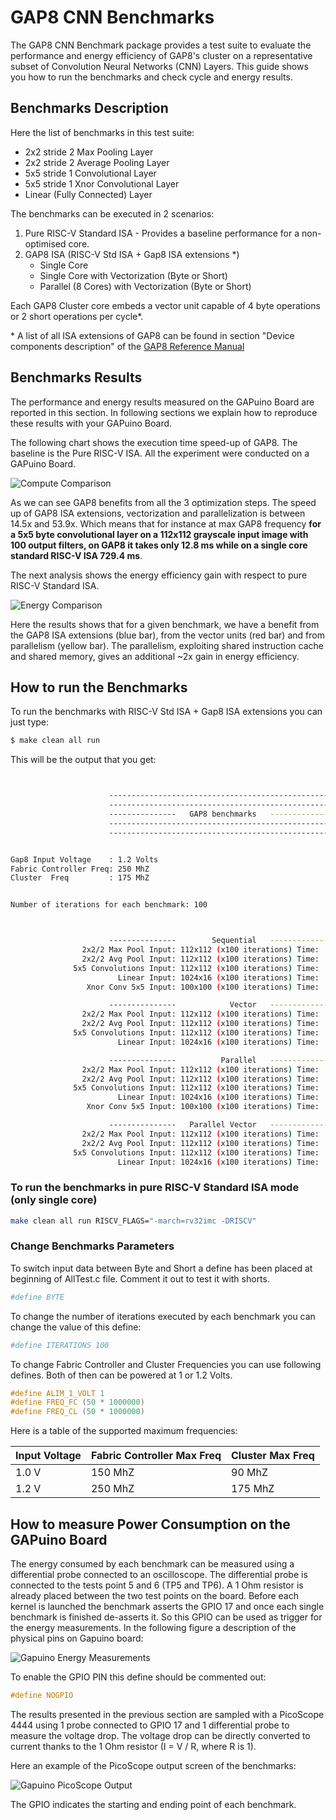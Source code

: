 # GAP8 CNN Benchmarks

The GAP8 CNN Benchmark package provides a test suite to evaluate the performance and energy efficiency of GAP8's cluster on a representative subset of Convolution Neural Networks (CNN) Layers. This guide shows you how to run the benchmarks and check cycle and energy results.


## Benchmarks Description

Here the list of benchmarks in this test suite:

- 2x2 stride 2 Max Pooling Layer
- 2x2 stride 2 Average Pooling Layer
- 5x5 stride 1 Convolutional Layer
- 5x5 stride 1 Xnor Convolutional Layer
- Linear (Fully Connected) Layer

The benchmarks can be executed in 2 scenarios:

1. Pure RISC-V Standard ISA - Provides a baseline performance for a non-optimised core.
2. GAP8 ISA (RISC-V Std ISA + Gap8 ISA extensions \*)
    - Single Core
    - Single Core with Vectorization (Byte or Short)
    - Parallel (8 Cores) with Vectorization (Byte or Short)

Each GAP8 Cluster core embeds a vector unit capable of 4 byte operations or 2 short operations per cycle*.

\* A list of all ISA extensions of GAP8 can be found in section "Device components description" of the [GAP8 Reference Manual](https://greenwaves-technologies.com/sdk-manuals/)

## Benchmarks Results

The performance and energy results measured on the GAPuino Board are reported in this section. In following sections we explain how to reproduce these results with your GAPuino Board.

The following chart shows the execution time speed-up of GAP8. The baseline is the Pure RISC-V ISA. All the experiment were conducted on a GAPuino Board.

![](images/compute.png "Compute Comparison")

As we can see GAP8 benefits from all the 3 optimization steps. The speed up of GAP8 ISA extensions, vectorization and parallelization is between 14.5x and 53.9x. Which means that for instance at max GAP8 frequency **for a 5x5 byte convolutional layer on a 112x112 grayscale input image with 100 output filters, on GAP8 it takes only 12.8 ms while on a single core standard RISC-V ISA 729.4 ms**.

The next analysis shows the energy efficiency gain with respect to pure RISC-V Standard ISA.

![](images/energy.png "Energy Comparison")

Here the results shows that for a given benchmark, we have a benefit from the GAP8 ISA extensions (blue bar), from the vector units (red bar) and from parallelism (yellow bar). The parallelism, exploiting shared instruction cache and shared memory, gives an additional ~2x gain in energy efficiency.


## How to run the Benchmarks

To run the benchmarks with RISC-V Std ISA + Gap8 ISA extensions you can just type:

~~~sh
$ make clean all run
~~~

This will be the output that you get:

~~~sh


                      --------------------------------------------------------
                      --------------------------------------------------------
                      ---------------   GAP8 benchmarks   --------------------
                      --------------------------------------------------------
                      --------------------------------------------------------


Gap8 Input Voltage    : 1.2 Volts
Fabric Controller Freq: 250 MhZ
Cluster  Freq         : 175 MhZ


Number of iterations for each benchmark: 100



                      ---------------        Sequential   ---------------
                2x2/2 Max Pool Input: 112x112 (x100 iterations) Time:      14557 uSec. Cycles:    2573762
                2x2/2 Avg Pool Input: 112x112 (x100 iterations) Time:      14527 uSec. Cycles:    2573659
              5x5 Convolutions Input: 112x112 (x100 iterations) Time:     520813 uSec. Cycles:   92241320
                        Linear Input: 1024x16 (x100 iterations) Time:      32532 uSec. Cycles:    5765099
                 Xnor Conv 5x5 Input: 100x100 (x100 iterations) Time:      80994 uSec. Cycles:   14349428

                      ---------------            Vector   ---------------
                2x2/2 Max Pool Input: 112x112 (x100 iterations) Time:      16174 uSec. Cycles:    2864082
                2x2/2 Avg Pool Input: 112x112 (x100 iterations) Time:      12696 uSec. Cycles:    2249276
              5x5 Convolutions Input: 112x112 (x100 iterations) Time:     100067 uSec. Cycles:   17741015
                        Linear Input: 1024x16 (x100 iterations) Time:       8270 uSec. Cycles:    1465880

                      ---------------          Parallel   ---------------
                2x2/2 Max Pool Input: 112x112 (x100 iterations) Time:       2167 uSec. Cycles:     382837
                2x2/2 Avg Pool Input: 112x112 (x100 iterations) Time:       2136 uSec. Cycles:     380589
              5x5 Convolutions Input: 112x112 (x100 iterations) Time:      72052 uSec. Cycles:   12810568
                        Linear Input: 1024x16 (x100 iterations) Time:       4425 uSec. Cycles:     790475
                 Xnor Conv 5x5 Input: 100x100 (x100 iterations) Time:       9704 uSec. Cycles:    1729797

                      ---------------   Parallel Vector   ---------------
                2x2/2 Max Pool Input: 112x112 (x100 iterations) Time:       2014 uSec. Cycles:     355563
                2x2/2 Avg Pool Input: 112x112 (x100 iterations) Time:       1861 uSec. Cycles:     332328
              5x5 Convolutions Input: 112x112 (x100 iterations) Time:      12848 uSec. Cycles:    2281309
                        Linear Input: 1024x16 (x100 iterations) Time:       1252 uSec. Cycles:     223484

~~~



### To run the benchmarks in pure RISC-V Standard ISA mode (only single core)

~~~sh
make clean all run RISCV_FLAGS="-march=rv32imc -DRISCV"
~~~


### Change Benchmarks Parameters

To switch input data between Byte and Short a define has been placed at beginning of AllTest.c file. Comment it out to test it with shorts.

~~~sh
#define BYTE
~~~

To change the number of iterations executed by each benchmark you can change the value of this define:

~~~sh
#define ITERATIONS 100
~~~

To change Fabric Controller and Cluster Frequencies you can use following defines. Both of then can be powered at 1 or 1.2 Volts.

~~~c
#define ALIM_1_VOLT 1
#define FREQ_FC (50 * 1000000)
#define FREQ_CL (50 * 1000000)
~~~

Here is a table of the supported maximum frequencies:

| Input Voltage | Fabric Controller Max Freq | Cluster Max Freq   |
|    ---        |           ---              |         ---        |
| 1.0 V         |             150 MhZ        |           90 MhZ   |
| 1.2 V         |             250 MhZ        |          175 MhZ   |


## How to measure Power Consumption on the GAPuino Board

The energy consumed by each benchmark can be measured using a differential probe connected to an oscilloscope. The differential probe is connected to the tests point 5 and 6 (TP5 and TP6). A 1 Ohm resistor is already placed between the two test points on the board. Before each kernel is launched the benchmark asserts the GPIO 17 and once each single benchmark is finished de-asserts it. So this GPIO can be used as trigger for the energy measurements. In the following figure a description of the physical pins on Gapuino board:

![](images/bechmarkSetup.png "Gapuino Energy Measurements")

To enable the GPIO PIN this define should be commented out:

~~~c
#define NOGPIO
~~~

The results presented in the previous section are sampled with a PicoScope 4444 using 1 probe connected to GPIO 17 and 1 differential probe to measure the voltage drop. The voltage drop can be directly converted to current thanks to the 1 Ohm resistor (I = V / R, where R is 1).

Here an example of the PicoScope output screen of the benchmarks:

![](images/pico.png "Gapuino PicoScope Output")



The GPIO indicates the starting and ending point of each benchmark.

